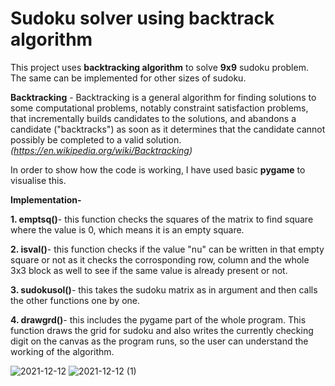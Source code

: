 # Sudoku solver using backtrack algorithm 

This project uses **backtracking algorithm** to solve **9x9** sudoku problem. The same can be implemented for other sizes of sudoku. 

**Backtracking** - Backtracking is a general algorithm for finding solutions to some computational problems, notably constraint satisfaction problems, that incrementally builds candidates to the solutions, and abandons a candidate ("backtracks") as soon as it determines that the candidate cannot possibly be completed to a valid solution. _(https://en.wikipedia.org/wiki/Backtracking)_

In order to show how the code is working, I have used basic **pygame** to visualise this. 

**Implementation-**

**1. emptsq()**- this function checks the squares of the matrix to find square where the value is 0, which means it is an empty square. 

**2. isval()**- this function checks if the value "nu" can be written in that empty square or not as it checks the corrosponding row, column and the whole 3x3 block as well to see if the same value is already present or not.

**3. sudokusol()**- this takes the sudoku matrix as in argument and then calls the other functions one by one. 

**4. drawgrd()**- this includes the pygame part of the whole program. This function draws the grid for sudoku and also writes the currently checking digit on the canvas as the program runs, so the user can understand the working of the algorithm.  


![2021-12-12](https://user-images.githubusercontent.com/52568409/145719795-3e8df220-e602-472b-98c8-5fabb70ce22a.png)
![2021-12-12 (1)](https://user-images.githubusercontent.com/52568409/145719798-596295c0-cc40-4e86-9eda-973cbcfca950.png)
